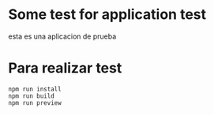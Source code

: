 # Some test for application test

esta es una aplicacion de prueba

# Para realizar test

```
npm run install
npm run build
npm run preview
```